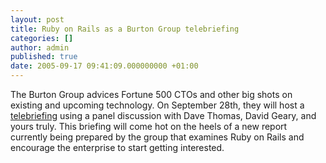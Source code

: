 ```yaml
---
layout: post
title: Ruby on Rails as a Burton Group telebriefing
categories: []
author: admin
published: true
date: 2005-09-17 09:41:09.000000000 +01:00
---
```

<p>The Burton Group advices Fortune 500 CTOs and other big shots on existing and upcoming technology. On September 28th, they will host a <a href="http://www.burtongroup.com/events/telebrief/">telebriefing</a> using a panel discussion with Dave Thomas, David Geary, and yours truly. This briefing will come hot on the heels of a new report currently being prepared by the group that examines Ruby on Rails and encourage the enterprise to start getting interested.</p>